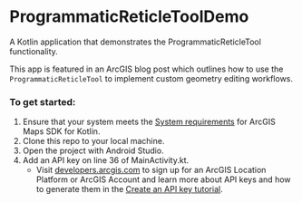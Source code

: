 # ProgrammaticReticleToolDemo

A Kotlin application that demonstrates the ProgrammaticReticleTool functionality.

This app is featured in an ArcGIS blog post which outlines how to use the `ProgrammaticReticleTool` to implement custom geometry editing workflows.

### To get started:

1. Ensure that your system meets the [System requirements](https://developers.arcgis.com/kotlin/system-requirements/system-requirements-for-200-8/) for ArcGIS Maps SDK for Kotlin.
2. Clone this repo to your local machine.
3. Open the project with Android Studio.
4. Add an API key on line 36 of MainActivity.kt.
   - Visit [developers.arcgis.com](https://developers.arcgis.com/documentation/mapping-and-location-services/get-started/) to sign up for an ArcGIS Location Platform or ArcGIS Account and learn more about API keys and how to generate them in the [Create an API key tutorial](https://github.com/duffh/arcgis-mvvm-demo#:~:text=Create%20an%20API%20key%20tutorial).